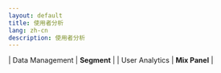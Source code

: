 ```yaml
---
layout: default
title: 使用者分析
lang: zh-cn
description: 使用者分析
---
```




| Data Management | **Segment** |
| User Analytics | **Mix Panel** |

